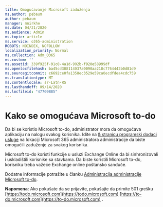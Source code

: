 ```yaml
---
title: Omogućavanje Microsoft zaduženja
ms.author: pebaum
author: pebaum
manager: mnirkhe
ms.date: 04/21/2020
ms.audience: Admin
ms.topic: article
ms.service: o365-administration
ROBOTS: NOINDEX, NOFOLLOW
localization_priority: Normal
ms.collection: Adm_O365
ms.custom: ''
ms.assetid: 339f925f-91c8-4a1d-902b-f920e58999df
ms.openlocfilehash: ba45cd308114037a0090aa218c7764442b0d81d9
ms.sourcegitcommit: c6692ce0fa1358ec3529e59ca0ecdfdea4cdc759
ms.translationtype: MT
ms.contentlocale: sr-Latn-RS
ms.lasthandoff: 09/14/2020
ms.locfileid: "47709885"
---
```

# <a name="how-to-enable-microsoft-to-do"></a>Kako se omogućava Microsoft to-do

Da bi se koristio Microsoft to-do, administrator mora da omogućava aplikaciju na nalogu svakog korisnika. Idite na [ &amp; stranicu programski dodaci usluge](https://portal.office.com/adminportal/home#/Settings/ServicesAndAddIns) na lokaciji Microsoft 365 administratora administracije da biste omogućili zaduženje za svakog korisnika.
  
Microsoft to-do koristi funkcije u usluzi Exchange Online da bi sinhronizovali i uskladištili korisnike sa stavkama. Da biste koristili Microsoft to-do, korisniku treba važeće Exchange online poštansko sanduče.
  
Dodatne informacije potražite u članku [Administracija administracije Microsoft to-do](https://support.office.com/article/490c1a8c-2333-4952-8125-841afadb9620.aspx).
  
 **Napomena**: Ako pokušate da se prijavite, pokušajte da primite 501 grešku [https://todo.microsoft.com](https://todo.microsoft.com) [https://to-do.microsoft.com](https://to-do.microsoft.com) .
  

